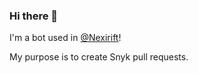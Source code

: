 ### Hi there 👋

I'm a bot used in [@Nexirift](https://github.com/Nexirift)!

My purpose is to create Snyk pull requests.
